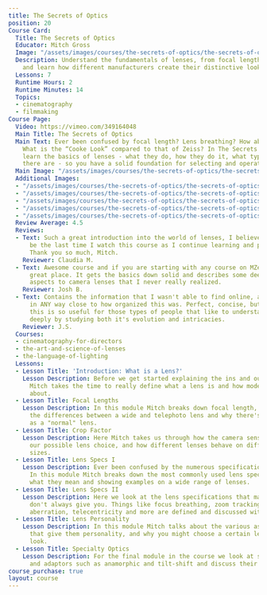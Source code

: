 ```yaml
---
title: The Secrets of Optics
position: 20
Course Card:
  Title: The Secrets of Optics
  Educator: Mitch Gross
  Image: "/assets/images/courses/the-secrets-of-optics/the-secrets-of-optics.jpg"
  Description: Understand the fundamentals of lenses, from focal length to crop factors,
    and learn how different manufacturers create their distinctive looks.
  Lessons: 7
  Runtime Hours: 2
  Runtime Minutes: 14
  Topics:
  - cinematography
  - filmmaking
Course Page:
  Video: https://vimeo.com/349164048
  Main Title: The Secrets of Optics
  Main Text: Ever been confused by focal length? Lens breathing? How about crop factors?
    What is the “Cooke Look” compared to that of Zeiss? In The Secrets of Optics you’ll
    learn the basics of lenses - what they do, how they do it, what types of lenses
    there are - so you have a solid foundation for selecting and operating lenses.
  Main Image: "/assets/images/courses/the-secrets-of-optics/the-secrets-of-optics-1.jpg"
  Additional Images:
  - "/assets/images/courses/the-secrets-of-optics/the-secrets-of-optics-2.jpg"
  - "/assets/images/courses/the-secrets-of-optics/the-secrets-of-optics-3.jpg"
  - "/assets/images/courses/the-secrets-of-optics/the-secrets-of-optics-4.jpg"
  - "/assets/images/courses/the-secrets-of-optics/the-secrets-of-optics-5.jpg"
  - "/assets/images/courses/the-secrets-of-optics/the-secrets-of-optics-6.jpg"
  Review Average: 4.5
  Reviews:
  - Text: Such a great introduction into the world of lenses, I believe this won't
      be the last time I watch this course as I continue learning and practicing.
      Thank you so much, Mitch.
    Reviewer: Claudia M.
  - Text: Awesome course and if you are starting with any course on MZed this is a
      great place. It gets the basics down solid and describes some deep, in-depth
      aspects to camera lenses that I never really realized.
    Reviewer: Josh B.
  - Text: Contains the information that I wasn't able to find online, at least not
      in ANY way close to how organized this was. Perfect, concise, but DETAILED,
      this is so useful for those types of people that like to understand concepts
      deeply by studying both it's evolution and intricacies.
    Reviewer: J.S.
  Courses:
  - cinematography-for-directors
  - the-art-and-science-of-lenses
  - the-language-of-lighting
  Lessons:
  - Lesson Title: 'Introduction: What is a Lens?'
    Lesson Description: Before we get started explaining the ins and outs of lenses,
      Mitch takes the time to really define what a lens is and how modern lenses came
      about.
  - Lesson Title: Focal Lengths
    Lesson Description: In this module Mitch breaks down focal length, explaining
      the differences between a wide and telephoto lens and why there's no such thing
      as a "normal" lens.
  - Lesson Title: Crop Factor
    Lesson Description: Here Mitch takes us through how the camera sensor size affects
      our possible lens choice, and how different lenses behave on different sensor
      sizes.
  - Lesson Title: Lens Specs I
    Lesson Description: Ever been confused by the numerous specifications of lenses?
      In this module Mitch breaks down the most commonly used lens specs, explaining
      what they mean and showing examples on a wide range of lenses.
  - Lesson Title: Lens Specs II
    Lesson Description: Here we look at the lens specifications that manufacturers
      don't always give you. Things like focus breathing, zoom tracking, chromatic
      aberration, telecentricity and more are defined and discussed with examples.
  - Lesson Title: Lens Personality
    Lesson Description: In this module Mitch talks about the various aspects of lenses
      that give them personality, and why you might choose a certain lens for a certain
      look.
  - Lesson Title: Specialty Optics
    Lesson Description: For the final module in the course we look at specialty lenses
      and adaptors such as anamorphic and tilt-shift and discuss their application.
course_purchase: true
layout: course
---
```


